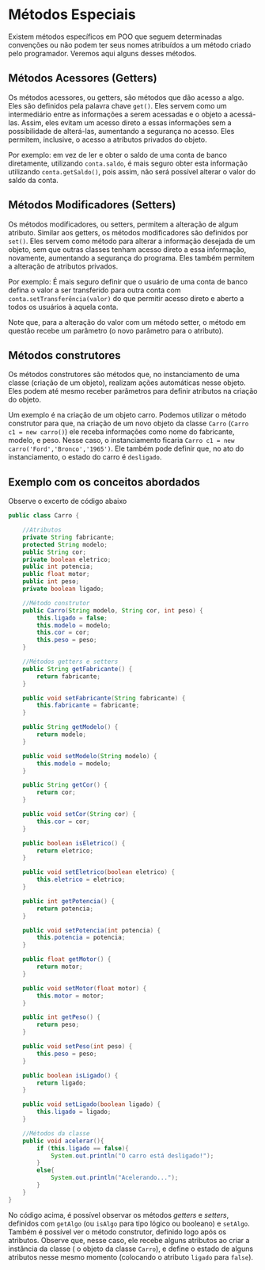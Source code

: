# Métodos Especiais 

Existem métodos específicos em POO que seguem determinadas convenções ou não podem ter seus nomes atribuídos a um método criado pelo programador. Veremos aqui alguns desses métodos.

## Métodos Acessores (Getters)

Os métodos acessores, ou getters, são métodos que dão acesso a algo. Eles são definidos pela palavra chave `get()`. Eles servem como um intermediário entre as informações a serem acessadas e o objeto a acessá-las. Assim, eles evitam um acesso direto a essas informações sem a possibilidade de alterá-las, aumentando a segurança no acesso. Eles permitem, inclusive, o acesso a atributos privados do objeto.

Por exemplo: em vez de ler e obter o saldo de uma conta de banco diretamente, utilizando `conta.saldo`, é mais seguro obter esta informação utilizando `conta.getSaldo()`, pois assim, não será possível alterar o valor do saldo da conta.

## Métodos Modificadores (Setters)

Os métodos modificadores, ou setters, permitem a alteração de algum atributo. Similar aos getters, os métodos modificadores são definidos por `set()`. Eles servem como método para alterar a informação desejada de um objeto, sem que outras classes tenham acesso direto a essa informação, novamente, aumentando a segurança do programa. Eles também permitem a alteração de atributos privados.

Por exemplo: É mais seguro definir que o usuário de uma conta de banco defina o valor a ser transferido para outra conta com `conta.setTransferência(valor)`  do que permitir acesso direto e aberto a todos os usuários à aquela conta.

Note que, para a alteração do valor com um método setter, o método em questão recebe um parâmetro (o novo parâmetro para o atributo).

## Métodos construtores

Os métodos construtores são métodos que, no instanciamento de uma classe (criação de um objeto), realizam ações automáticas nesse objeto. Eles podem até mesmo receber parâmetros para definir atributos na criação do objeto.

Um exemplo é na criação de um objeto carro. Podemos utilizar o método construtor para que, na criação de um novo objeto da classe `Carro` (`Carro c1 = new carro()`) ele receba informações como nome do fabricante, modelo, e peso. Nesse caso, o instanciamento ficaria `Carro c1 = new carro('Ford','Bronco','1965')`. Ele também pode definir que, no ato do instanciamento, o estado do carro é `desligado`.

## Exemplo com os conceitos abordados 

Observe o excerto de código abaixo

```Java
public class Carro {

	//Atributos
    private String fabricante;
    protected String modelo;
    public String cor;
    private boolean eletrico;
    public int potencia;
    public float motor;
    public int peso;
    private boolean ligado;

	//Método construtor
    public Carro(String modelo, String cor, int peso) {
        this.ligado = false;
        this.modelo = modelo;
        this.cor = cor;
        this.peso = peso;
    }

	//Métodos getters e setters
    public String getFabricante() {
        return fabricante;
    }

    public void setFabricante(String fabricante) {
        this.fabricante = fabricante;
    }

    public String getModelo() {
        return modelo;
    }

    public void setModelo(String modelo) {
        this.modelo = modelo;
    }

    public String getCor() {
        return cor;
    }

    public void setCor(String cor) {
        this.cor = cor;
    }

    public boolean isEletrico() {
        return eletrico;
    }

    public void setEletrico(boolean eletrico) {
        this.eletrico = eletrico;
    }

    public int getPotencia() {
        return potencia;
    }

    public void setPotencia(int potencia) {
        this.potencia = potencia;
    }

    public float getMotor() {
        return motor;
    }

    public void setMotor(float motor) {
        this.motor = motor;
    }

    public int getPeso() {
        return peso;
    }

    public void setPeso(int peso) {
        this.peso = peso;
    }

    public boolean isLigado() {
        return ligado;
    }

    public void setLigado(boolean ligado) {
        this.ligado = ligado;
    }

	//Métodos da classe
    public void acelerar(){
        if (this.ligado == false){
            System.out.println("O carro está desligado!");
        }
        else{
            System.out.println("Acelerando...");
        }
    }  
}
```

No código acima, é possível observar os métodos *getters* e *setters*, definidos com `getAlgo` (ou `isAlgo` para tipo lógico ou booleano) e `setAlgo`. Também é possível ver o método construtor, definido logo após os atributos. Observe que, nesse caso, ele recebe alguns atributos ao criar a instância da classe ( o objeto da classe `Carro`), e define o estado de alguns atributos nesse mesmo momento (colocando o atributo `ligado` para `false`).
